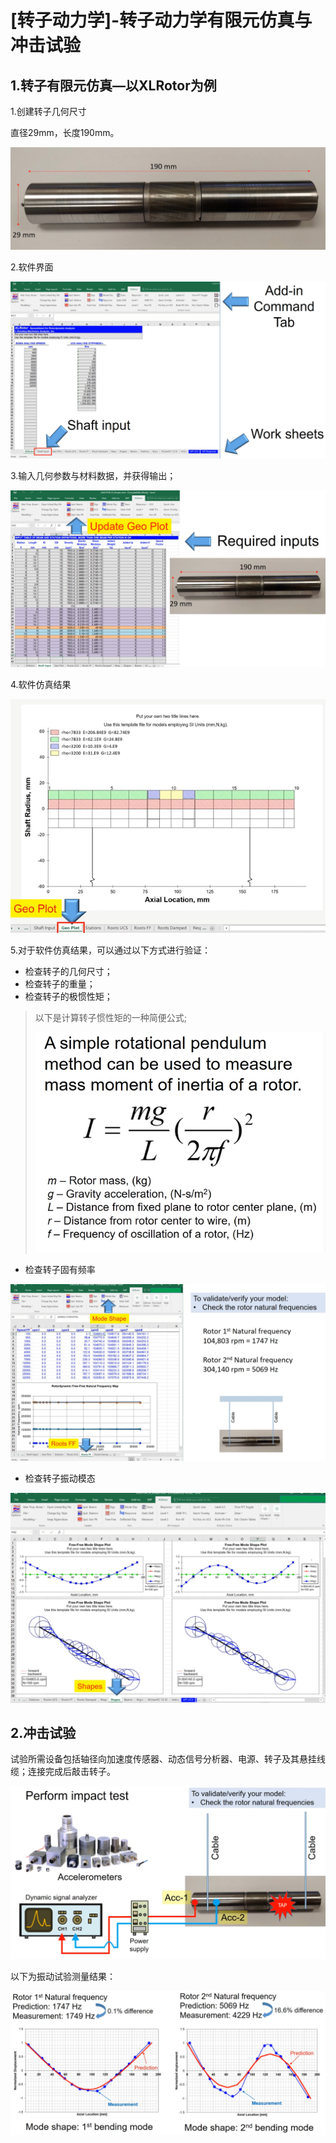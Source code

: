 # [转子动力学]-转子动力学有限元仿真与冲击试验

## 1.转子有限元仿真—以XLRotor为例

1.创建转子几何尺寸

直径29mm，长度190mm。

![image-20240615212127591](./assets/04-转子几何尺寸.png)

2.软件界面

![image-20240615212247457](./assets/05-XL软件界面.png)

3.输入几何参数与材料数据，并获得输出；

![image-20240615212346872](./assets/06-转子仿真.png)

4.软件仿真结果

![image-20240615212558987](./assets/07-软件仿真结果.png)

5.对于软件仿真结果，可以通过以下方式进行验证：

+ 检查转子的几何尺寸；
+ 检查转子的重量；
+ 检查转子的极惯性矩；

> 以下是计算转子惯性矩的一种简便公式;
>
> ![image-20240615213008435](./assets/08-转子惯性矩计算公式.png)

+ 检查转子固有频率

![image-20240615214021711](./assets/09-仿真转子固有频率.png)

+ 检查转子振动模态

![image-20240615214147907](./assets/10.仿真转子振动模态.png)

## 2.冲击试验

试验所需设备包括轴径向加速度传感器、动态信号分析器、电源、转子及其悬挂线缆；连接完成后敲击转子。

![image-20240615214759852](./assets/11-冲击试验设备连接.png)

以下为振动试验测量结果：

![image-20240615214943057](./assets/12-冲击试验测量结果.png)
